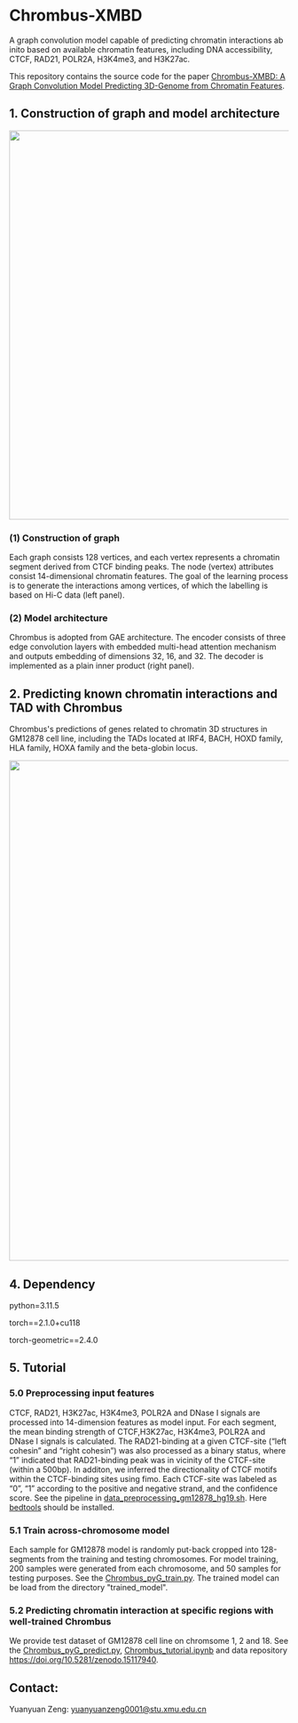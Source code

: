 # Chrombus-XMBD
  A graph convolution model capable of predicting chromatin interactions ab inito based on available chromatin features, including DNA accessibility, CTCF, RAD21, POLR2A, H3K4me3, and H3K27ac.

  This repository contains the source code for the paper [Chrombus-XMBD: A Graph Convolution Model Predicting 3D-Genome from Chromatin Features](https://www.biorxiv.org/content/10.1101/2023.08.02.551072v1).

## 1. Construction of graph and model architecture

<img src="https://github.com/bioinfoheroes/Chrombus-XMBD/assets/37092527/8f9135b5-6603-4bd8-8749-55a772f183f6" width="700">

### (1) Construction of graph
  Each graph consists 128 vertices, and each vertex represents a chromatin segment derived from CTCF binding peaks. The node (vertex) attributes consist 14-dimensional chromatin features. The goal of the learning process is to generate the interactions among vertices, of which the labelling is based on Hi-C data (left panel).
### (2) Model architecture
   Chrombus is adopted from GAE architecture. The encoder consists of three edge convolution layers with embedded multi-head attention mechanism and outputs embedding of dimensions 32, 16, and 32. The decoder is implemented as a plain inner product (right panel).
## 2. Predicting known chromatin interactions and TAD with Chrombus
  Chrombus's predictions of genes related to chromatin 3D structures in GM12878 cell line, including the TADs located at IRF4, BACH, HOXD family, HLA family, HOXA family and the beta-globin locus.
  
<img src="https://github.com/bioinfoheroes/Chrombus-XMBD/assets/37092527/c2b3b74c-0855-49a4-a6cb-b710a9a348b9" width="900">

## 4. Dependency
python=3.11.5

torch==2.1.0+cu118

torch-geometric==2.4.0

## 5. Tutorial
### 5.0 Preprocessing input features
CTCF, RAD21, H3K27ac, H3K4me3, POLR2A and DNase I signals are processed into 14-dimension features as model input. For each segment, the mean binding strength of CTCF,H3K27ac, H3K4me3, POLR2A and DNase I signals is calculated. The RAD21-binding at a given CTCF-site (“left cohesin” and “right cohesin”) was also processed as a binary status, where “1” indicated that RAD21-binding peak was in vicinity of the CTCF-site (within a 500bp). In additon, we inferred the directionality of CTCF motifs within the CTCF-binding sites using fimo. Each CTCF-site was labeled as “0”, “1” according to the positive and negative strand, and the confidence score. See the pipeline in [data_preprocessing_gm12878_hg19.sh](https://github.com/bioinfoheroes/Chrombus-XMBD/blob/main/data_preprocessing_gm12878_hg19.sh). Here [bedtools](https://bedtools.readthedocs.io/en/latest/) should be installed.
### 5.1 Train across-chromosome model
Each sample for GM12878 model is randomly put-back cropped into 128-segments from the training and testing chromosomes. For model training, 200 samples were generated from each chromosome, and 50 samples for testing purposes. See the [Chrombus_pyG_train.py](https://github.com/bioinfoheroes/Chrombus-XMBD/blob/main/Chrombus_pyG_train.py). The trained model can be load from the directory "trained_model".
### 5.2 Predicting chromatin interaction at specific regions with well-trained Chrombus
We provide test dataset of GM12878 cell line on chromsome 1, 2 and 18. See the [Chrombus_pyG_predict.py](https://github.com/bioinfoheroes/Chrombus-XMBD/blob/main/Chrombus_pyG_predict.py), [Chrombus_tutorial.ipynb](https://github.com/bioinfoheroes/Chrombus-XMBD/blob/main/Chrombus_tutorial.ipynb) and data repository https://doi.org/10.5281/zenodo.15117940.

## Contact:
Yuanyuan Zeng: yuanyuanzeng0001@stu.xmu.edu.cn


